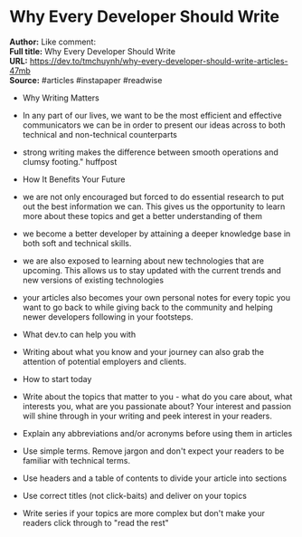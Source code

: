 # Why Every Developer Should Write

**Author:** Like comment:  
**Full title:** Why Every Developer Should Write  
**URL:** https://dev.to/tmchuynh/why-every-developer-should-write-articles-47mb  
**Source:** #articles #instapaper #readwise

- Why Writing Matters 
   
- In any part of our lives, we want to be the most efficient and effective communicators we can be in order to present our ideas across to both technical and non-technical counterparts 
   
- strong writing makes the difference between smooth operations and clumsy footing."
  huffpost 
   
- How It Benefits Your Future 
   
- we are not only encouraged but forced to do essential research to put out the best information we can. This gives us the opportunity to learn more about these topics and get a better understanding of them 
   
- we become a better developer by attaining a deeper knowledge base in both soft and technical skills. 
   
- we are also exposed to learning about new technologies that are upcoming. This allows us to stay updated with the current trends and new versions of existing technologies 
   
- your articles also becomes your own personal notes for every topic you want to go back to while giving back to the community and helping newer developers following in your footsteps. 
   
- What dev.to can help you with 
   
- Writing about what you know and your journey can also grab the attention of potential employers and clients. 
   
- How to start today 
   
- Write about the topics that matter to you - what do you care about, what interests you, what are you passionate about? Your interest and passion will shine through in your writing and peek interest in your readers. 
   
- Explain any abbreviations and/or acronyms before using them in articles 
   
- Use simple terms. Remove jargon and don't expect your readers to be familiar with technical terms. 
   
- Use headers and a table of contents to divide your article into sections 
   
- Use correct titles (not click-baits) and deliver on your topics 
   
- Write series if your topics are more complex but don't make your readers click through to "read the rest" 
   
